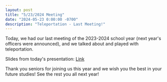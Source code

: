```yaml
---
layout: post
title: "5/23/2024 Meeting"
date: "2024-05-23 0:00:00 -0700"
description: "Teleportation - Last Meeting!"
---
```


Today, we had our last meeting of the 2023-2024 school year (next year's officers were announced), and we talked about and played with teleportation.

Slides from today's presentation: [Link](https://docs.google.com/presentation/d/1Tsx5yOv-9oXS1mCX5dtmXdXx6QeQojoZwCfNz3j9vVQ/edit?usp=sharing)

Thank you seniors for joining us this year and we wish you the best in your future studies!
See the rest you all next year!
